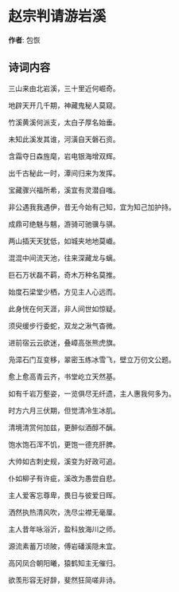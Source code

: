 # 赵宗判请游岩溪

**作者**: 包恢

## 诗词内容

三山来由北岩溪，三十里近何崛奇。

地辟天开几千期，神藏鬼秘人莫窥。

竹溪黄溪何派支，太白子厚名始垂。

未知此溪发其谁，河潢自天磐石资。

含霜夺日森旌麾，岩电银海增双辉。

出千古秘此一时，潭间归来为发挥。

宝藏骤兴福所希，溪宜有灵潜自嗤。

非公遇我我遇伊，昔无今始有己知，宜为知己加护持。

成鼎可绝魅与魑，游骑可驰骥与骐。

两山插天天犹低，如城夹地地莫巇。

混混中间流天池，往来深藏龙与螭。

巨石万状磊不羁，奇木万种名莫推。

始度石梁堂少栖，方见主人心远而。

此身恍在何天涯，非人间世如惊疑。

须臾缓步行委蛇，双龙之湫气杳微。

进前宿云云欲迷，叠嶂高张熊虎旗。

凫潀石门互变移，翠密玉练冰雪飞，壁立万仞文公题。

愈上愈高青云齐，书堂屹立天然基。

如有千岩万壑姿，一览俱尽无纤遗，主人惠我何多为。

时方六月三伏期，但觉清冷生冰肌。

清境清赏何加兹，更醉似酒醇不醨。

饱水饱石浑不饥，更饱一德充肝脾。

大帅如古刺史规，溪变为好政可追。

仆如柳子有许疵，溪改为愚尝自悲。

主人爱客忘尊卑，畏日与彼爱日晖。

洒然执热清风吹，洗尽尘襟无毫厘。

主人昔年咏浴沂，盈科放海川之师。

源流素蓄万顷陂，傅岩磻溪隠未宜。

高冈凤合朝阳曦，猿鹤知主无催归。

欲羡形容无好辞，斐然狂简嗟非诗。

